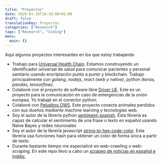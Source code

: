 ```yaml
---
title: "Proyectos"
date: 2020-01-26T18:10:06+01:00
draft: false
translationKey: Proyectos
categories: ["Research"]
tags: ["Research", "Coding"]
menu:
  main: {}
---
```


Aquí algunos proyectos interesantes en los que estoy trabajando
- Trabajo para [Universal Health Chain](http://www.universal-chain.com/). Estamos construyendo un identificador universal de salud para comunicar pacientes y personal sanitario usando encriptación punto a punto y blockchain. Trabajo principalmente con *golang*, *nodejs*, *react (web y native)*, *python (keras, pandas, tensorflow)*.
- Colaboré con el proyecto de software libre [Driver UE](https://www.driver-project.eu/). Este es un proyecto para la comunicación en caso de emergencias de la unión europea. Yo trabajé en el conector python.
- Colaboré con [Peluditos OWS](https://github.com/OSW-Peludos/peluditos-project). Este proyecto conecta animales perdidos con sus dueños mediante machine learning y tecnologías web.
- Soy el autor de la librería python [sentiment-spanish](https://github.com/sentiment-analysis-spanish/sentiment-spanish). Esta librería es capaz de calcular el sentimiento de una frase o texto en español usando Naive Bayes y redes neuronales
- Soy el autor de la librería javascript [string-to-hex-code-color](https://github.com/HugoJBello/string-to-hex-code-color). Esta librería usa funciones hash para obtener un color de forma única a partir de texto.
- Durante bastante tiempo me especialicé en web-crawling o web-scraping. En este repo llevo a cabo un [scrapeo de noticias en español e inglés:](https://github.com/news-scrapers)

<!--
tags: research, coding
title: Cool projects
date: 07/11/2019
-->


